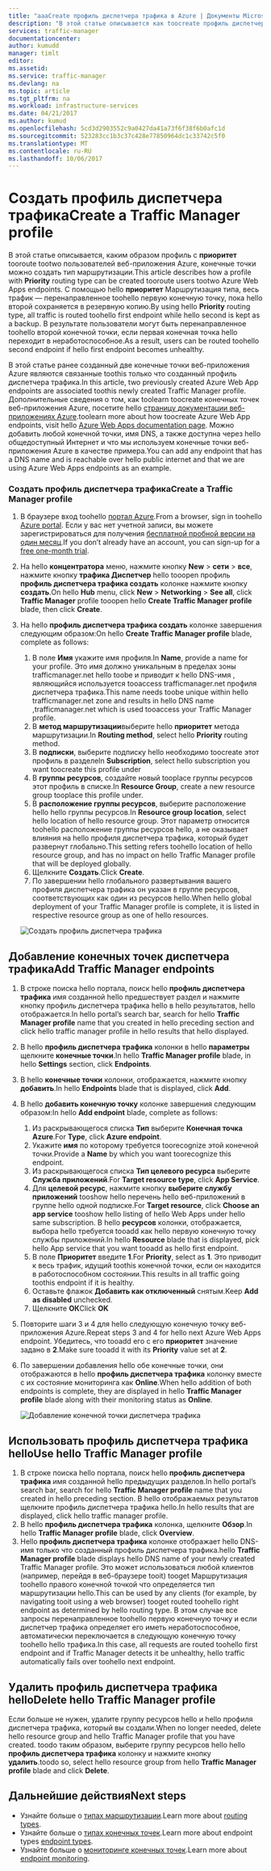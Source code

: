 ```yaml
---
title: "aaaCreate профиль диспетчера трафика в Azure | Документы Microsoft"
description: "В этой статье описывается как toocreate профиль диспетчера трафика"
services: traffic-manager
documentationcenter: 
author: kumudd
manager: timlt
editor: 
ms.assetid: 
ms.service: traffic-manager
ms.devlang: na
ms.topic: article
ms.tgt_pltfrm: na
ms.workload: infrastructure-services
ms.date: 04/21/2017
ms.author: kumud
ms.openlocfilehash: 5cd3d2903552c9a0427da41a73f6f38f6b0afc1d
ms.sourcegitcommit: 523283cc1b3c37c428e77850964dc1c33742c5f0
ms.translationtype: MT
ms.contentlocale: ru-RU
ms.lasthandoff: 10/06/2017
---
```

# <a name="create-a-traffic-manager-profile"></a><span data-ttu-id="fb4cf-103">Создать профиль диспетчера трафика</span><span class="sxs-lookup"><span data-stu-id="fb4cf-103">Create a Traffic Manager profile</span></span>

<span data-ttu-id="fb4cf-104">В этой статье описывается, каким образом профиль с **приоритет** tooroute tootwo пользователей веб-приложения Azure, конечные точки можно создать тип маршрутизации.</span><span class="sxs-lookup"><span data-stu-id="fb4cf-104">This article describes how a profile with **Priority** routing type can be created tooroute users tootwo Azure Web Apps endpoints.</span></span> <span data-ttu-id="fb4cf-105">С помощью hello **приоритет** Маршрутизация типа, весь трафик — перенаправленное toohello первую конечную точку, пока hello второй сохраняется в резервную копию.</span><span class="sxs-lookup"><span data-stu-id="fb4cf-105">By using hello **Priority** routing type, all traffic is routed toohello first endpoint while hello second is kept as a backup.</span></span> <span data-ttu-id="fb4cf-106">В результате пользователи могут быть перенаправленное toohello второй конечной точки, если первая конечная точка hello переходит в неработоспособное.</span><span class="sxs-lookup"><span data-stu-id="fb4cf-106">As a result, users can be routed toohello second endpoint if hello first endpoint becomes unhealthy.</span></span>

<span data-ttu-id="fb4cf-107">В этой статье ранее созданный две конечные точки веб-приложения Azure являются связанные toothis только что созданный профиль диспетчера трафика.</span><span class="sxs-lookup"><span data-stu-id="fb4cf-107">In this article, two previously created Azure Web App endpoints are associated toothis newly created Traffic Manager profile.</span></span> <span data-ttu-id="fb4cf-108">Дополнительные сведения о том, как toolearn toocreate конечных точек веб-приложения Azure, посетите hello [страницу документации веб-приложениях Azure](https://docs.microsoft.com/azure/app-service-web/).</span><span class="sxs-lookup"><span data-stu-id="fb4cf-108">toolearn more about how toocreate Azure Web App endpoints, visit hello [Azure Web Apps documentation page](https://docs.microsoft.com/azure/app-service-web/).</span></span> <span data-ttu-id="fb4cf-109">Можно добавить любой конечной точки, имя DNS, а также доступна через hello общедоступный Интернет и что мы используем конечные точки веб-приложения Azure в качестве примера.</span><span class="sxs-lookup"><span data-stu-id="fb4cf-109">You can add any endpoint that has a DNS name and is reachable over hello public internet and that we are using Azure Web Apps endpoints as an example.</span></span>

### <a name="create-a-traffic-manager-profile"></a><span data-ttu-id="fb4cf-110">Создать профиль диспетчера трафика</span><span class="sxs-lookup"><span data-stu-id="fb4cf-110">Create a Traffic Manager profile</span></span>
1. <span data-ttu-id="fb4cf-111">В браузере вход toohello [портал Azure](http://portal.azure.com).</span><span class="sxs-lookup"><span data-stu-id="fb4cf-111">From a browser, sign in toohello [Azure portal](http://portal.azure.com).</span></span> <span data-ttu-id="fb4cf-112">Если у вас нет учетной записи, вы можете зарегистрироваться для получения [бесплатной пробной версии на один месяц](https://azure.microsoft.com/free/).</span><span class="sxs-lookup"><span data-stu-id="fb4cf-112">If you don’t already have an account, you can sign-up for a [free one-month trial](https://azure.microsoft.com/free/).</span></span> 
2. <span data-ttu-id="fb4cf-113">На hello **концентратора** меню, нажмите кнопку **New** > **сети** > **все**, нажмите кнопку **трафика Диспетчер** hello tooopen профиль **профиль диспетчера трафика создать** колонке нажмите кнопку **создать**.</span><span class="sxs-lookup"><span data-stu-id="fb4cf-113">On hello **Hub** menu, click **New** > **Networking** > **See all**, click **Traffic Manager** profile tooopen hello **Create Traffic Manager profile** blade, then click **Create**.</span></span>
3. <span data-ttu-id="fb4cf-114">На hello **профиль диспетчера трафика создать** колонке завершения следующим образом:</span><span class="sxs-lookup"><span data-stu-id="fb4cf-114">On hello **Create Traffic Manager profile** blade, complete as follows:</span></span>
    1. <span data-ttu-id="fb4cf-115">В поле **Имя** укажите имя профиля.</span><span class="sxs-lookup"><span data-stu-id="fb4cf-115">In **Name**, provide a name for your profile.</span></span> <span data-ttu-id="fb4cf-116">Это имя должно уникальным в пределах зоны trafficmanager.net hello toobe и приводит к hello DNS-имя <name>, являющийся используется tooaccess trafficmanager.net профиля диспетчера трафика.</span><span class="sxs-lookup"><span data-stu-id="fb4cf-116">This name needs toobe unique within hello trafficmanager.net zone and results in hello DNS name <name>,trafficmanager.net which is used tooaccess your Traffic Manager profile.</span></span>
    2. <span data-ttu-id="fb4cf-117">В **метод маршрутизации**выберите hello **приоритет** метода маршрутизации.</span><span class="sxs-lookup"><span data-stu-id="fb4cf-117">In **Routing method**, select hello **Priority** routing method.</span></span>
    3. <span data-ttu-id="fb4cf-118">В **подписки**, выберите подписку hello необходимо toocreate этот профиль в разделе</span><span class="sxs-lookup"><span data-stu-id="fb4cf-118">In **Subscription**, select hello subscription you want toocreate this profile under</span></span>
    4. <span data-ttu-id="fb4cf-119">В **группы ресурсов**, создайте новый tooplace группы ресурсов этот профиль в списке.</span><span class="sxs-lookup"><span data-stu-id="fb4cf-119">In **Resource Group**, create a new resource group tooplace this profile under.</span></span>
    5. <span data-ttu-id="fb4cf-120">В **расположение группы ресурсов**, выберите расположение hello hello группы ресурсов.</span><span class="sxs-lookup"><span data-stu-id="fb4cf-120">In **Resource group location**, select hello location of hello resource group.</span></span> <span data-ttu-id="fb4cf-121">Этот параметр относится toohello расположение группы ресурсов hello, а не оказывает влияния на hello профиля диспетчера трафика, который будет развернут глобально.</span><span class="sxs-lookup"><span data-stu-id="fb4cf-121">This setting refers toohello location of hello resource group, and has no impact on hello Traffic Manager profile that will be deployed globally.</span></span>
    6. <span data-ttu-id="fb4cf-122">Щелкните **Создать**.</span><span class="sxs-lookup"><span data-stu-id="fb4cf-122">Click **Create**.</span></span>
    7. <span data-ttu-id="fb4cf-123">По завершении hello глобального развертывания вашего профиля диспетчера трафика он указан в группе ресурсов, соответствующих как один из ресурсов hello.</span><span class="sxs-lookup"><span data-stu-id="fb4cf-123">When hello global deployment of your Traffic Manager profile is complete, it is listed in respective resource group as one of hello resources.</span></span>

    ![Создать профиль диспетчера трафика](./media/traffic-manager-create-profile/Create-traffic-manager-profile.png)

## <a name="add-traffic-manager-endpoints"></a><span data-ttu-id="fb4cf-125">Добавление конечных точек диспетчера трафика</span><span class="sxs-lookup"><span data-stu-id="fb4cf-125">Add Traffic Manager endpoints</span></span>

1. <span data-ttu-id="fb4cf-126">В строке поиска hello портала, поиск hello **профиль диспетчера трафика** имя созданной hello предшествует раздел и нажмите кнопку профиль диспетчера трафика hello в hello результатов, hello отображается.</span><span class="sxs-lookup"><span data-stu-id="fb4cf-126">In hello portal’s search bar, search for hello **Traffic Manager profile** name that you created in hello preceding section and click hello traffic manager profile in hello results that hello displayed.</span></span>
2. <span data-ttu-id="fb4cf-127">В hello **профиль диспетчера трафика** колонки в hello **параметры** щелкните **конечные точки**.</span><span class="sxs-lookup"><span data-stu-id="fb4cf-127">In hello **Traffic Manager profile** blade, in hello **Settings** section, click **Endpoints**.</span></span>
3. <span data-ttu-id="fb4cf-128">В hello **конечные точки** колонки, отображается, нажмите кнопку **добавить**.</span><span class="sxs-lookup"><span data-stu-id="fb4cf-128">In hello **Endpoints** blade that is displayed, click **Add**.</span></span>
4. <span data-ttu-id="fb4cf-129">В hello **добавить конечную точку** колонке завершения следующим образом:</span><span class="sxs-lookup"><span data-stu-id="fb4cf-129">In hello **Add endpoint** blade, complete as follows:</span></span>
    1. <span data-ttu-id="fb4cf-130">Из раскрывающегося списка **Тип** выберите **Конечная точка Azure**.</span><span class="sxs-lookup"><span data-stu-id="fb4cf-130">For **Type**, click **Azure endpoint**.</span></span>
    2. <span data-ttu-id="fb4cf-131">Укажите **имя** по которому требуется toorecognize этой конечной точки.</span><span class="sxs-lookup"><span data-stu-id="fb4cf-131">Provide a **Name** by which you want toorecognize this endpoint.</span></span>
    3. <span data-ttu-id="fb4cf-132">Из раскрывающегося списка **Тип целевого ресурса** выберите **Служба приложений**.</span><span class="sxs-lookup"><span data-stu-id="fb4cf-132">For **Target resource type**, click **App Service**.</span></span>
    4. <span data-ttu-id="fb4cf-133">Для **целевой ресурс**, нажмите кнопку **выберите службу приложений** tooshow hello перечень hello веб-приложений в группе hello одной подписке.</span><span class="sxs-lookup"><span data-stu-id="fb4cf-133">For **Target resource**, click **Choose an app service** tooshow hello listing of hello Web Apps under hello same subscription.</span></span> <span data-ttu-id="fb4cf-134">В hello **ресурсов** колонки, отображается, выбора hello требуется tooadd как hello первую конечную точку службы приложений.</span><span class="sxs-lookup"><span data-stu-id="fb4cf-134">In hello **Resource** blade that is displayed, pick hello App service that you want tooadd as hello first endpoint.</span></span>
    5. <span data-ttu-id="fb4cf-135">В поле **Приоритет** введите **1**.</span><span class="sxs-lookup"><span data-stu-id="fb4cf-135">For **Priority**, select as **1**.</span></span> <span data-ttu-id="fb4cf-136">Это приводит к весь трафик, идущий toothis конечной точки, если он находится в работоспособном состоянии.</span><span class="sxs-lookup"><span data-stu-id="fb4cf-136">This results in all traffic going toothis endpoint if it is healthy.</span></span>
    6. <span data-ttu-id="fb4cf-137">Оставьте флажок **Добавить как отключенный** снятым.</span><span class="sxs-lookup"><span data-stu-id="fb4cf-137">Keep **Add as disabled** unchecked.</span></span>
    7. <span data-ttu-id="fb4cf-138">Щелкните **ОК**</span><span class="sxs-lookup"><span data-stu-id="fb4cf-138">Click **OK**</span></span>
5.  <span data-ttu-id="fb4cf-139">Повторите шаги 3 и 4 для hello следующую конечную точку веб-приложения Azure.</span><span class="sxs-lookup"><span data-stu-id="fb4cf-139">Repeat steps 3 and 4 for hello next Azure Web Apps endpoint.</span></span> <span data-ttu-id="fb4cf-140">Убедитесь, что tooadd его с его **приоритет** значение задано в **2**.</span><span class="sxs-lookup"><span data-stu-id="fb4cf-140">Make sure tooadd it with its **Priority** value set at **2**.</span></span>
6.  <span data-ttu-id="fb4cf-141">По завершении добавления hello обе конечные точки, они отображаются в hello **профиль диспетчера трафика** колонку вместе с их состояние мониторинга как **Online**.</span><span class="sxs-lookup"><span data-stu-id="fb4cf-141">When hello addition of both endpoints is complete, they are displayed in hello **Traffic Manager profile** blade along with their monitoring status as **Online**.</span></span>

    ![Добавление конечной точки диспетчера трафика](./media/traffic-manager-create-profile/add-traffic-manager-endpoint.png)

## <a name="use-hello-traffic-manager-profile"></a><span data-ttu-id="fb4cf-143">Использовать профиль диспетчера трафика hello</span><span class="sxs-lookup"><span data-stu-id="fb4cf-143">Use hello Traffic Manager profile</span></span>
1.  <span data-ttu-id="fb4cf-144">В строке поиска hello портала, поиск hello **профиль диспетчера трафика** имя созданной hello предыдущих разделов.</span><span class="sxs-lookup"><span data-stu-id="fb4cf-144">In hello portal’s search bar, search for hello **Traffic Manager profile** name that you created in hello preceding section.</span></span> <span data-ttu-id="fb4cf-145">В hello отображаемых результатов щелкните профиль диспетчера трафика hello.</span><span class="sxs-lookup"><span data-stu-id="fb4cf-145">In hello results that are displayed, click hello traffic manager profile.</span></span>
2. <span data-ttu-id="fb4cf-146">В hello **профиль диспетчера трафика** колонка, щелкните **Обзор**.</span><span class="sxs-lookup"><span data-stu-id="fb4cf-146">In hello **Traffic Manager profile** blade, click **Overview**.</span></span>
3. <span data-ttu-id="fb4cf-147">Hello **профиль диспетчера трафика** колонке отображает hello DNS-имя только что созданный профиль диспетчера трафика.</span><span class="sxs-lookup"><span data-stu-id="fb4cf-147">hello **Traffic Manager profile** blade displays hello DNS name of your newly created Traffic Manager profile.</span></span> <span data-ttu-id="fb4cf-148">Это может использоваться любой клиентов (например, перейдя в веб-браузере tooit) tooget Маршрутизация toohello правого конечной точкой что определяется тип маршрутизации hello.</span><span class="sxs-lookup"><span data-stu-id="fb4cf-148">This can be used by any clients (for example, by navigating tooit using a web browser) tooget routed toohello right endpoint as determined by hello routing type.</span></span> <span data-ttu-id="fb4cf-149">В этом случае все запросы перенаправленное toohello первую конечную точку и если диспетчер трафика определяет его иметь неработоспособное, автоматически переключается в следующую конечную точку toohello hello трафика.</span><span class="sxs-lookup"><span data-stu-id="fb4cf-149">In this case, all requests are routed toohello first endpoint and if Traffic Manager detects it be unhealthy, hello traffic automatically fails over toohello next endpoint.</span></span>

## <a name="delete-hello-traffic-manager-profile"></a><span data-ttu-id="fb4cf-150">Удалить профиль диспетчера трафика hello</span><span class="sxs-lookup"><span data-stu-id="fb4cf-150">Delete hello Traffic Manager profile</span></span>
<span data-ttu-id="fb4cf-151">Если больше не нужен, удалите группу ресурсов hello и hello профиля диспетчера трафика, который вы создали.</span><span class="sxs-lookup"><span data-stu-id="fb4cf-151">When no longer needed, delete hello resource group and hello Traffic Manager profile that you have created.</span></span> <span data-ttu-id="fb4cf-152">toodo таким образом, выберите группу ресурсов hello hello **профиль диспетчера трафика** колонку и нажмите кнопку **удалить**.</span><span class="sxs-lookup"><span data-stu-id="fb4cf-152">toodo so, select hello resource group from hello **Traffic Manager profile** blade and click **Delete**.</span></span>

## <a name="next-steps"></a><span data-ttu-id="fb4cf-153">Дальнейшие действия</span><span class="sxs-lookup"><span data-stu-id="fb4cf-153">Next steps</span></span>

- <span data-ttu-id="fb4cf-154">Узнайте больше о [типах маршрутизации](traffic-manager-routing-methods.md).</span><span class="sxs-lookup"><span data-stu-id="fb4cf-154">Learn more about [routing types](traffic-manager-routing-methods.md).</span></span>
- <span data-ttu-id="fb4cf-155">Узнайте больше о [типах конечных точек](traffic-manager-endpoint-types.md).</span><span class="sxs-lookup"><span data-stu-id="fb4cf-155">Learn more about endpoint types [endpoint types](traffic-manager-endpoint-types.md).</span></span>
- <span data-ttu-id="fb4cf-156">Узнайте больше о [мониторинге конечных точек](traffic-manager-monitoring.md).</span><span class="sxs-lookup"><span data-stu-id="fb4cf-156">Learn more about [endpoint monitoring](traffic-manager-monitoring.md).</span></span>



